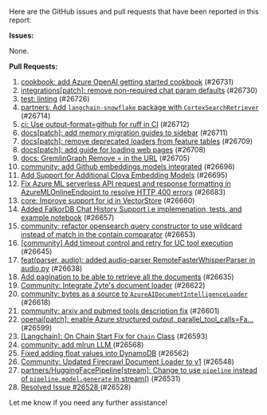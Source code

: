 Here are the GitHub issues and pull requests that have been reported in this report:

**Issues:**

None.

**Pull Requests:**

1. [cookbook: add Azure OpenAI getting started cookbook](https://github.com/langchain-ai/langchain/pull/26731) (#26731)
2. [integrations[patch]: remove non-required chat param defaults](https://github.com/langchain-ai/langchain/pull/26730) (#26730)
3. [test: linting](https://github.com/langchain-ai/langchain/pull/26726) (#26726)
4. [partners: Add `langchain-snowflake` package with `CortexSearchRetriever`](https://github.com/langchain-ai/langchain/pull/26714) (#26714)
5. [ci: Use output-format=github for ruff in CI](https://github.com/langchain-ai/langchain/pull/26712) (#26712)
6. [docs[patch]: add memory migration guides to sidebar](https://github.com/langchain-ai/langchain/pull/26711) (#26711)
7. [docs[patch]: remove deprecated loaders from feature tables](https://github.com/langchain-ai/langchain/pull/26709) (#26709)
8. [docs[patch]: add guide for loading web pages](https://github.com/langchain-ai/langchain/pull/26708) (#26708)
9. [docs: GremlinGraph Remove = in the URL](https://github.com/langchain-ai/langchain/pull/26705) (#26705)
10. [community: add Github embeddings models integrated](https://github.com/langchain-ai/langchain/pull/26696) (#26696)
11. [Add Support for Additional Clova Embedding Models](https://github.com/langchain-ai/langchain/pull/26695) (#26695)
12. [Fix Azure ML serverless API request and response formatting in AzureMLOnlineEndpoint to resolve HTTP 400 errors](https://github.com/langchain-ai/langchain/pull/26683) (#26683)
13. [core: Improve support for id in VectorStore](https://github.com/langchain-ai/langchain/pull/26660) (#26660)
14. [Added FalkorDB Chat History Support i.e implemenation, tests, and example notebook](https://github.com/langchain-ai/langchain/pull/26657) (#26657)
15. [community: refactor opensearch query constructor to use wildcard instead of match in the contain comparator](https://github.com/langchain-ai/langchain/pull/26653) (#26653)
16. [[community] Add timeout control and retry for UC tool execution](https://github.com/langchain-ai/langchain/pull/26645) (#26645)
17. [feat(parser, audio): added audio-parser RemoteFasterWhisperParser in audio.py](https://github.com/langchain-ai/langchain/pull/26638) (#26638)
18. [Add pagination to be able to retrieve all the documents](https://github.com/langchain-ai/langchain/pull/26635) (#26635)
19. [Community: Integrate Zyte's document loader](https://github.com/langchain-ai/langchain/pull/26622) (#26622)
20. [community: bytes as a source to `AzureAIDocumentIntelligenceLoader`](https://github.com/langchain-ai/langchain/pull/26618) (#26618)
21. [community: arxiv and pubmed tools description fix](https://github.com/langchain-ai/langchain/pull/26601) (#26601)
22. [openai[patch]: enable Azure structured output, parallel_tool_calls=Fa…](https://github.com/langchain-ai/langchain/pull/26599) (#26599)
23. [[Langchain]: On Chain Start Fix for `Chain` Class](https://github.com/langchain-ai/langchain/pull/26593) (#26593)
24. [community: add mlrun LLM ](https://github.com/langchain-ai/langchain/pull/26568) (#26568)
25. [Fixed adding float values into DynamoDB](https://github.com/langchain-ai/langchain/pull/26562) (#26562)
26. [Community: Updated Firecrawl Document Loader to v1](https://github.com/langchain-ai/langchain/pull/26548) (#26548)
27. [partners/HuggingFacePipeline[stream]: Change to use `pipeline` instead of `pipeline.model.generate` in stream()](https://github.com/langchain-ai/langchain/pull/26531) (#26531)
28. [Resolved Issue #26528 ](https://github.com/langchain-ai/langchain/pull/26528) (#26528)

Let me know if you need any further assistance!